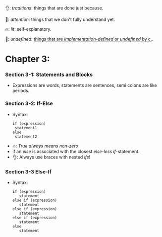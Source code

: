 👌: *traditions*: things that are done just because.

👀: *attention*: things that we don't fully understand yet.

🔥: *lit*: self-explanatory.

🦆: *undefined*: [things that are *implementation-defined* or *undefined* by c.](https://stackoverflow.com/questions/2397984/undefined-unspecified-and-implementation-defined-behavior).

# Chapter 3:

### Section 3-1: Statements and Blocks
  - Expressions are words, statements are sentences, semi colons are like periods.
  
### Section 3-2: If-Else
  * Syntax:
      ~~~~ 
      if (expression)
       statement1
      else
       statement2 
       ~~~~
  * 🔥: *True always means non-zero*
  * if an *else* is associated with the closest *else-less* *if*-statement.
  * 👌: Always use braces with nested *ifs*!
  
### Section 3-3 Else-If
  * Syntax:
    ~~~~
    if (expression)
       statement
    else if (expression)
       statement
    else if (expression)
       statement
    else if (expression)
       statement
    else
       statement
    ~~~~
    
